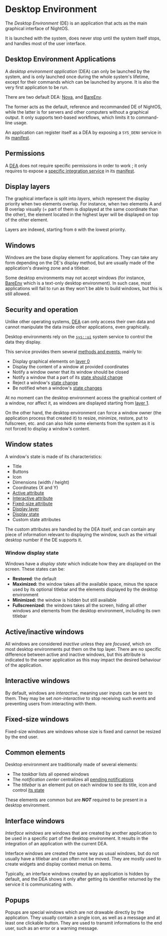 # Desktop Environment

The _Desktop Environment_ (DE) is an application that acts as the main graphical interface of NightOS.

It is launched with the system, does never stop until the system itself stops, and handles most of the user interface.

## Desktop Environment Applications

A _desktop environment application_ (DEA) can only be launched by the system, and is only launched once during the whole system's lifetime, except for their commands which can be launched by anyone. It is also the very first application to be run.

There are two default DEA: [Nova](../applications/Nova.md), and [BareEnv](../applications/BareEnv.md).

The former acts as the default, reference and recommanded DE of NightOS, while the latter is for servers and other computers without a graphical output. It only supports text-based workflows, which limits it to command-line usage.

An application can register itself as a DEA by exposing a `SYS_DENV` service in its [manifest](../specs/applications.md#execution-context).

## Permissions

A [DEA](#desktop-environment-applications) does not require specific permissions in order to work ; it only requires to expose a [specific integration service](../specs/services/integration/desktop-environments.md) in its [manifest](../specs/applications.md#execution-context).

## Display layers

The graphical interface is split into _layers_, which represent the display priority when two elements overlap. For instance, when two elements A and B overlap visually (= part of them is displayed at the same coordinate than the other), the element located in the highest layer will be displayed on top of the other element.

Layers are indexed, starting from `0` with the lowest priority.

## Windows

Windows are the base display element for applications. They can take any form depending on the DE's display method, but are usually made of the application's drawing zone and a titlebar.

Some desktop environments may not accept windows (for instance, [BareEnv](../applications/BareEnv.md) which is a text-only desktop environment). In such case, most applications will fail to run as they won't be able to build windows, but this is still allowed.

## Security and operation

Unlike other operating systems, [DEA](#desktop-environment-applications) can only access their own data and cannot manipulate the data inside other applications, even graphically.

Desktop environments rely on the [`sys::ui`](../specs/services/system/ui.md) system service to control the data they display.

This service provides them several [methods and events](../specs/services.md#communication), mainly to:

- Display graphical elements on [layer 0](#display-layers)
- Display the content of a window at provided coordinates
- Notify a window owner that its window should be closed
- Notify a window that a part of its [state should change](#window-states)
- Reject a window's [state change](#window-states)
- Be notified when a window's [state changes](#window-states)

At no moment can the desktop environment access the graphical content of a window, nor affect it, as windows are displayed starting from [layer 1](#display-layers).

On the other hand, the desktop environment can force a window owner (the application process that created it) to resize, minimize, restore, put to fullscreen, etc. and can also hide some elements from the system as it is not forced to display a window's content.

## Window states

A window's state is made of its characteristics:

- Title
- Buttons
- Icon
- Dimensions (width / height)
- Coordinates (X and Y)
- [Active attribute](#activeinactive-windows)
- [Interactive attribute](#interactive-windows)
- [Fixed-size attribute](#fixed-size-windows)
- [Display layer](#display-layers)
- [Display state](#window-display-state)
- Custom state attributes

The custom attributes are handled by the DEA itself, and can contain any piece of information relevant to displaying the window, such as the virtual desktop number if the DE supports it.

### Window display state

Windows have a _display state_ which indicate how they are displayed on the screen. These states can be:

- **Restored**: the default
- **Maximized:** the window takes all the available space, minus the space used by its optional titlebar and the elements displayed by the desktop environment
- **Minimized:** the window is hidden but still available
- **Fullscreenized:** the windows takes all the screen, hiding all other windows and elements from the desktop environment, including its own titlebar

## Active/inactive windows

All windows are considered _inactive_ unless they are _focused_, which on most desktop environments put them on the top layer. There are no specific difference between active and inactive windows, but this attribute is indicated to the owner application as this may impact the desired behaviour of the application.

## Interactive windows

By default, windows are _interactive_, meaning user inputs can be sent to them. They may be set _non-interactive_ to stop receiving such events and preventing users from interacting with them.

## Fixed-size windows

Fixed-size windows are windows whose size is fixed and cannot be resized by the end user.

## Common elements

Desktop environment are traditionally made of several elements:

- The *taskbar* lists all opened windows
- The *notification center* centralizes all [pending notifications](notifications.md)
- The *titlebar* is an element put on each window to see its title, icon and control [its state](#window-states)

These elements are common but are **_NOT_** required to be present in a desktop environment.

## Interface windows

_Interface windows_ are windows that are created by another application to be used in a specific part of the desktop environment. It results in the integration of an application with the current DEA.

Interface windows are created the same way as usual windows, but do not usually have a titlebar and can often not be moved. They are mostly used to create widgets and display context menus on items.

Typically, an interface windows created by an application is hidden by default, and the DEA shows it only after getting its identifier returned by the service it is communicating with.

## Popups

Popups are special windows which are not drawable directly by the application. They usually contain a single icon, as well as a message and at least one clickable button. They are used to transmit informations to the end user, such as an error or a warning message.